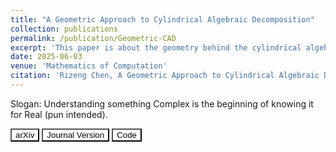 ```yaml
---
title: "A Geometric Approach to Cylindrical Algebraic Decomposition"
collection: publications
permalink: /publication/Geometric-CAD
excerpt: 'This paper is about the geometry behind the cylindrical algebraic decomposition (CAD, a classical construction in real algebraic geometry). We show that this construction is related to studying finite free (flat) morphisms of real varieties and present a new algorithm for CAD.'
date: 2025-06-03
venue: 'Mathematics of Computation'
citation: 'Rizeng Chen, A Geometric Approach to Cylindrical Algebraic Decomposition, Math. Comp., electronically published on June 3, 2025, DOI: https://doi.org/10.1090/mcom/4099 (to appear in print).'
---
```

Slogan: Understanding something Complex is the beginning of knowing it for Real (pun intended).

<a href="https://arxiv.org/abs/2311.10515" target="_blank"><button style="background-color: white; color: black;">arXiv</button></a>&nbsp;<a href="https://www.ams.org/journals/mcom/0000-000-00/S0025-5718-2025-04099-7/" target="_blank"><button style="background-color: white; color: black;">Journal Version</button></a>&nbsp;<a href="https://github.com/xiaxueqaq/GeometricCADv2" target="_blank"><button style="background-color: white; color: black;">Code</button></a> 
